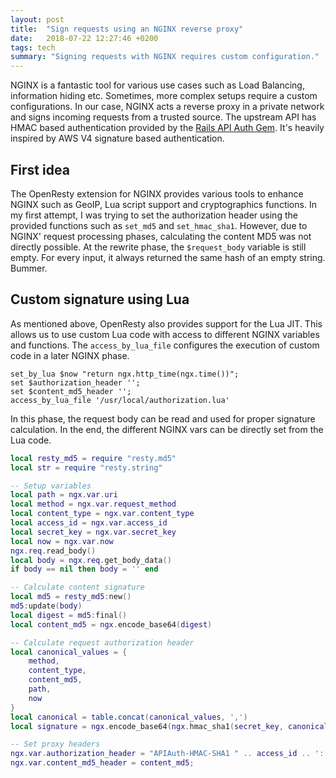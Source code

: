 ```yaml
---
layout: post
title:  "Sign requests using an NGINX reverse proxy"
date:   2018-07-22 12:27:46 +0200
tags: tech
summary: "Signing requests with NGINX requires custom configuration."
---
```


NGINX is a fantastic tool for various use cases such as Load Balancing, information hiding etc. Sometimes, more complex setups require a custom configurations. In our case, NGINX acts a reverse proxy in a private network and 
signs incoming requests from a trusted source. The upstream API has HMAC based authentication provided by the [Rails API Auth Gem](https://github.com/mgomes/api_auth).
It's heavily inspired by AWS V4 signature based authentication.

## First idea
The OpenResty extension for NGINX provides various tools to enhance NGINX such as GeoIP, Lua script support and cryptographics functions. 
In my first attempt, I was trying to set the authorization header using the provided functions such as `set_md5` and `set_hmac_sha1`. However, due to NGINX' request processing phases, calculating the content MD5 
was not directly possible. At the rewrite phase, the `$request_body` variable is still empty. For every input, it always returned the same hash of an empty string. Bummer.

## Custom signature using Lua 
As mentioned above, OpenResty also provides support for the Lua JIT. This allows us to use custom Lua code with access to different NGINX variables and functions. The `access_by_lua_file` configures the execution of custom code in a later NGINX phase.
```
set_by_lua $now "return ngx.http_time(ngx.time())";
set $authorization_header '';
set $content_md5_header '';
access_by_lua_file '/usr/local/authorization.lua'
```

In this phase, the request body can be read and used for proper signature calculation. In the end, the different NGINX vars can be directly set from the Lua code.

```lua
local resty_md5 = require "resty.md5"
local str = require "resty.string"

-- Setup variables
local path = ngx.var.uri
local method = ngx.var.request_method
local content_type = ngx.var.content_type
local access_id = ngx.var.access_id
local secret_key = ngx.var.secret_key
local now = ngx.var.now
ngx.req.read_body()
local body = ngx.req.get_body_data()
if body == nil then body = '' end

-- Calculate content signature
local md5 = resty_md5:new()
md5:update(body)
local digest = md5:final()
local content_md5 = ngx.encode_base64(digest)

-- Calculate request authorization header
local canonical_values = {
    method,
    content_type,
    content_md5,
    path,
    now
}
local canonical = table.concat(canonical_values, ',')
local signature = ngx.encode_base64(ngx.hmac_sha1(secret_key, canonical))

-- Set proxy headers
ngx.var.authorization_header = "APIAuth-HMAC-SHA1 " .. access_id .. ':' .. signature;
ngx.var.content_md5_header = content_md5;
```
